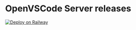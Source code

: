 # OpenVSCode Server releases

[![Deploy on Railway](https://railway.app/button.svg)](https://railway.app/new/template?template=https%3A%2F%2Fgithub.com%2Fkirbyworth%2Fopenvscode-releases+%28ex.+https%3A%2F%2Fgithub.com%2Fkirbyworth%2Fopenvscode-releases.git%29)
